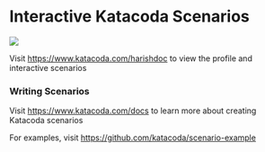 # Interactive Katacoda Scenarios

[![](http://shields.katacoda.com/katacoda/harishdoc/count.svg)](https://www.katacoda.com/harishdoc "Get your profile on Katacoda.com")

Visit https://www.katacoda.com/harishdoc to view the profile and interactive scenarios

### Writing Scenarios
Visit https://www.katacoda.com/docs to learn more about creating Katacoda scenarios

For examples, visit https://github.com/katacoda/scenario-example
